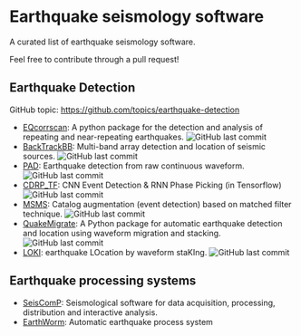 # Earthquake seismology software
A curated list of earthquake seismology software.

Feel free to contribute through a pull request!

## Earthquake Detection
GitHub topic: https://github.com/topics/earthquake-detection

- [EQcorrscan](https://github.com/eqcorrscan/EQcorrscan):
  A python package for the detection and analysis of repeating and near-repeating earthquakes.
  ![GitHub last commit](https://img.shields.io/github/last-commit/eqcorrscan/EQcorrscan)
- [BackTrackBB](https://github.com/BackTrackBB/backtrackbb):
  Multi-band array detection and location of seismic sources.
  ![GitHub last commit](https://img.shields.io/github/last-commit/BackTrackBB/backtrackbb)
- [PAD](https://github.com/YijianZhou/PAD):
  Earthquake detection from raw continuous waveform.
  ![GitHub last commit](https://img.shields.io/github/last-commit/YijianZhou/PAD)
- [CDRP_TF](https://github.com/YijianZhou/CDRP_TF):
  CNN Event Detection & RNN Phase Picking (in Tensorflow)
  ![GitHub last commit](https://img.shields.io/github/last-commit/YijianZhou/CDRP_TF)
- [MSMS](https://github.com/YijianZhou/MSMS):
  Catalog augmentation (event detection) based on matched filter technique.
  ![GitHub last commit](https://img.shields.io/github/last-commit/YijianZhou/MSMS)
- [QuakeMigrate](https://github.com/QuakeMigrate/QuakeMigrate):
  A Python package for automatic earthquake detection and location using waveform migration and stacking.
  ![GitHub last commit](https://img.shields.io/github/last-commit/QuakeMigrate/QuakeMigrate)
- [LOKI](https://github.com/wulwife/LOKI):
  earthquake LOcation by waveform staKIng.
  ![GitHub last commit](https://img.shields.io/github/last-commit/wulwife/LOKI)


## Earthquake processing systems
- [SeisComP](https://www.seiscomp.de):
  Seismological software for data acquisition, processing, distribution and interactive analysis.
- [EarthWorm](http://www.earthwormcentral.org):
  Automatic earthquake process system
  

